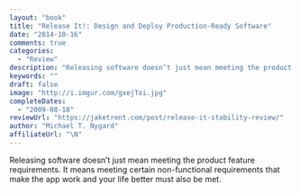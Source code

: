 ```yaml
---
layout: "book"
title: "Release It!: Design and Deploy Production-Ready Software"
date: "2014-10-16"
comments: true
categories:
  - "Review"
description: "Releasing software doesn’t just mean meeting the product feature requirements. It means meeting certain non-functional requirements that make the app "
keywords: ""
draft: false
image: "http://i.imgur.com/gxejToi.jpg"
completeDates:
  - "2009-08-18"
reviewUrl: "https://jaketrent.com/post/release-it-stability-review/"
author: "Michael T. Nygard"
affiliateUrl: "\N"
---
```


Releasing software doesn’t just mean meeting the product feature requirements. It means meeting certain non-functional requirements that make the app work and your life better must also be met.
